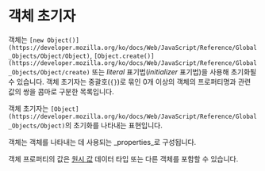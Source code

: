 # 객체 초기자

객체는 `[new Object()](https://developer.mozilla.org/ko/docs/Web/JavaScript/Reference/Global_Objects/Object/Object)`, `[Object.create()](https://developer.mozilla.org/ko/docs/Web/JavaScript/Reference/Global_Objects/Object/create)` 또는 *literal* 표기법(*initializer* 표기법)을 사용해 초기화될 수 있습니다. 객체 초기자는 중괄호(`{}`)로 묶인 0개 이상의 객체의 프로퍼티명과 관련 값의 쌍을 콤마로 구분한 목록입니다.

객체 초기자는 `[Object](https://developer.mozilla.org/ko/docs/Web/JavaScript/Reference/Global_Objects/Object)`의 초기화를 나타내는 표현입니다. 

객체는 객체를 나타내는 데 사용되는 _properties_로 구성됩니다. 

객체 프로퍼티의 값은 [원시 값](https://developer.mozilla.org/ko/docs/Glossary/Primitive) 데이터 타입 또는 다른 객체를 포함할 수 있습니다.

